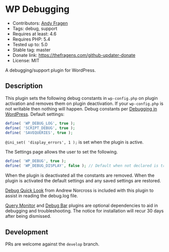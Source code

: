 # WP Debugging

* Contributors: [Andy Fragen](https://github.com/afragen)
* Tags: debug, support
* Requires at least: 4.6
* Requires PHP: 5.4
* Tested up to: 5.0
* Stable tag: master
* Donate link: <https://thefragens.com/github-updater-donate>
* License: MIT

A debugging/support plugin for WordPress.

## Description

This plugin sets the following debug constants in `wp-config.php` on plugin activation and removes them on plugin deactivation. If your `wp-config.php` is not writable then nothing will happen. Debug constants per [Debugging in WordPress](https://codex.wordpress.org/Debugging_in_WordPress).
Default settings:

```php
define( 'WP_DEBUG_LOG', true );
define( 'SCRIPT_DEBUG', true );
define( 'SAVEQUERIES', true );
```

`@ini_set( 'display_errors', 1 );` is set when the plugin is active.

The Settings page allows the user to set the following.

```php
define( 'WP_DEBUG', true );
define( 'WP_DEBUG_DISPLAY', false ); // Default when not declared is true.
```

When the plugin is deactivated all the constants are removed. When the plugin is activated the default settings and any saved settings are restored.

[Debug Quick Look](https://github.com/norcross/debug-quick-look) from Andrew Norcross is included with this plugin to assist in reading the debug.log file.

[Query Monitor](https://wordpress.org/plugins/query-monitor/) and [Debug Bar](https://wordpress.org/plugins/debug-bar/) plugins are optional dependencies to aid in debugging and troubleshooting. The notice for installation will recur 30 days after being dismissed.

## Development

PRs are welcome against the `develop` branch.
